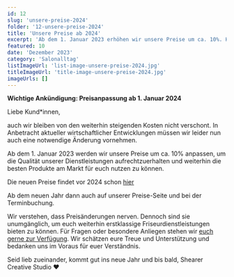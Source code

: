 ```yaml
---
id: 12
slug: 'unsere-preise-2024'
folder: '12-unsere-preise-2024'
title: 'Unsere Preise ab 2024'
excerpt: 'Ab dem 1. Januar 2023 erhöhen wir unsere Preise um ca. 10%. Hmpf! Nervig, wissen wir. Aber auch unumgänglich.'
featured: 10
date: 'Dezember 2023'
category: 'Salonalltag'
listImageUrl: 'list-image-unsere-preise-2024.jpg'
titleImageUrl: 'title-image-unsere-preise-2024.jpg'
imageUrls: []
---
```


**Wichtige Ankündigung: Preisanpassung ab 1. Januar 2024**

Liebe Kund*innen,

auch wir bleiben von den weiterhin steigenden Kosten nicht verschont. In Anbetracht aktueller wirtschaftlicher Entwicklungen müssen wir leider nun auch eine notwendige Änderung vornehmen.

Ab dem 1. Januar 2023 werden wir unsere Preise um ca. 10% anpassen, um die Qualität unserer Dienstleistungen aufrechtzuerhalten und weiterhin die besten Produkte am Markt für euch nutzen zu können.

Die neuen Preise findet vor 2024 schon <a target="_blank" href='/preise-2024.pdf'>hier</a>

Ab dem neuen Jahr dann auch auf unserer Preise-Seite und bei der Terminbuchung.

Wir verstehen, dass Preisänderungen nerven. Dennoch sind sie unumgänglich, um euch weiterhin erstklassige Friseurdienstleistungen bieten zu können.
Für Fragen oder besondere Anliegen stehen wir <a href='/salon#kontakt'>euch gerne zur Verfügung</a>. Wir schätzen eure Treue und Unterstützung und bedanken uns im Voraus für euer Verständnis.

Seid lieb zueinander, kommt gut ins neue Jahr und bis bald,
Shearer Creative Studio ❤️
